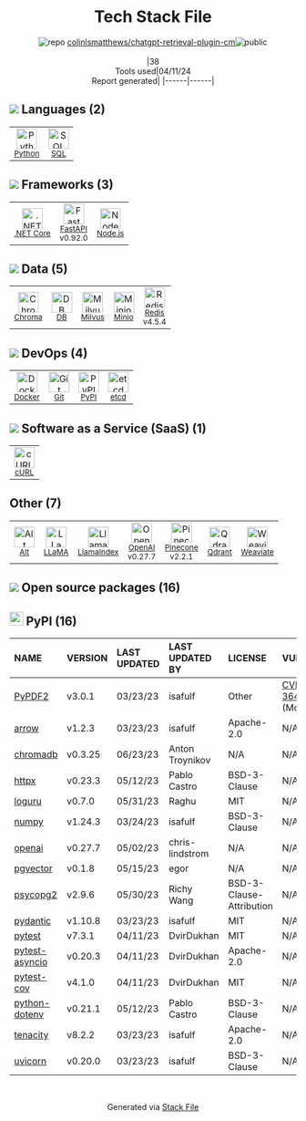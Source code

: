 <!--
&lt;--- Readme.md Snippet without images Start ---&gt;
## Tech Stack
colinlsmatthews/chatgpt-retrieval-plugin-cm is built on the following main stack:

- [Python](https://www.python.org) – Languages
- [SQL](https://en.wikipedia.org/wiki/SQL) – Languages
- [.NET Core](https://docs.microsoft.com/en-us/dotnet/core/) – Frameworks (Full Stack)
- [FastAPI](https://fastapi.tiangolo.com/) – Microframeworks (Backend)
- [Node.js](http://nodejs.org/) – Frameworks (Full Stack)
- [Chroma](https://www.trychroma.com/) – Vector Databases
- [DB](https://github.com/infostreams/db) – Database Tools
- [Milvus](https://milvus.io/) – Vector Databases
- [Minio](https://minio.io/) – Cloud Storage
- [Redis](http://redis.io/) – In-Memory Databases
- [Docker](https://www.docker.com/) – Virtual Machine Platforms & Containers
- [etcd](https://github.com/coreos/etcd) – Open Source Service Discovery
- [cURL](http://curl.haxx.se/) – File Transfer
- [Alt](https://alt.js.org/) – Javascript Utilities & Libraries
- [LLaMA](https://ai.meta.com/blog/large-language-model-llama-meta-ai/) – Large Language Models
- [LlamaIndex](https://gpt-index.readthedocs.io/en/latest/) – Large Language Model Tools
- [OpenAI](https://openai.com/) – Large Language Models
- [Pinecone](https://www.pinecone.io/) – Search as a Service
- [Qdrant](https://qdrant.tech/) – Search Engines
- [Weaviate](https://weaviate.io/) – Search Engines

Full tech stack [here](/techstack.md)

&lt;--- Readme.md Snippet without images End ---&gt;

&lt;--- Readme.md Snippet with images Start ---&gt;
## Tech Stack
colinlsmatthews/chatgpt-retrieval-plugin-cm is built on the following main stack:

- <img width='25' height='25' src='https://img.stackshare.io/service/993/pUBY5pVj.png' alt='Python'/> [Python](https://www.python.org) – Languages
- <img width='25' height='25' src='https://img.stackshare.io/service/2271/default_068d33483bba6b81ee13fbd4dc7aab9780896a54.png' alt='SQL'/> [SQL](https://en.wikipedia.org/wiki/SQL) – Languages
- <img width='25' height='25' src='https://img.stackshare.io/service/6403/default_91fc1f0ee315262794273aa1387eaf8fed8436e6.png' alt='.NET Core'/> [.NET Core](https://docs.microsoft.com/en-us/dotnet/core/) – Frameworks (Full Stack)
- <img width='25' height='25' src='https://img.stackshare.io/service/25014/default_f6ff39141b468e832d1bc59fc98a060df604d44d.png' alt='FastAPI'/> [FastAPI](https://fastapi.tiangolo.com/) – Microframeworks (Backend)
- <img width='25' height='25' src='https://img.stackshare.io/service/1011/n1JRsFeB_400x400.png' alt='Node.js'/> [Node.js](http://nodejs.org/) – Frameworks (Full Stack)
- <img width='25' height='25' src='https://img.stackshare.io/service/101828/default_de3ae68ae3ebc7fda7f97083ea89a050444976ff.png' alt='Chroma'/> [Chroma](https://www.trychroma.com/) – Vector Databases
- <img width='25' height='25' src='https://img.stackshare.io/service/11593/no-img.png' alt='DB'/> [DB](https://github.com/infostreams/db) – Database Tools
- <img width='25' height='25' src='https://img.stackshare.io/service/11462/UYESE3g6_400x400.jpg' alt='Milvus'/> [Milvus](https://milvus.io/) – Vector Databases
- <img width='25' height='25' src='https://img.stackshare.io/service/4485/gTawkyAA.png' alt='Minio'/> [Minio](https://minio.io/) – Cloud Storage
- <img width='25' height='25' src='https://img.stackshare.io/service/1031/default_cbce472cd134adc6688572f999e9122b9657d4ba.png' alt='Redis'/> [Redis](http://redis.io/) – In-Memory Databases
- <img width='25' height='25' src='https://img.stackshare.io/service/586/n4u37v9t_400x400.png' alt='Docker'/> [Docker](https://www.docker.com/) – Virtual Machine Platforms & Containers
- <img width='25' height='25' src='https://img.stackshare.io/service/1721/etcd.png' alt='etcd'/> [etcd](https://github.com/coreos/etcd) – Open Source Service Discovery
- <img width='25' height='25' src='https://img.stackshare.io/service/6552/curl-logo.png' alt='cURL'/> [cURL](http://curl.haxx.se/) – File Transfer
- <img width='25' height='25' src='https://img.stackshare.io/service/3649/default_01276c9c0c79674b16f9b29216bd8cc7ce9b894d.png' alt='Alt'/> [Alt](https://alt.js.org/) – Javascript Utilities & Libraries
- <img width='25' height='25' src='https://img.stackshare.io/service/101870/default_110df704ee9867cb49e02a51b680222cc0b61823.png' alt='LLaMA'/> [LLaMA](https://ai.meta.com/blog/large-language-model-llama-meta-ai/) – Large Language Models
- <img width='25' height='25' src='https://img.stackshare.io/service/48791/default_350cf2fa84700345e34d9eef2ecc1aa29319e91a.jpg' alt='LlamaIndex'/> [LlamaIndex](https://gpt-index.readthedocs.io/en/latest/) – Large Language Model Tools
- <img width='25' height='25' src='https://img.stackshare.io/service/48786/default_8b1119bcbb159cebebc2f6cfc9cd2e359b169d22.jpg' alt='OpenAI'/> [OpenAI](https://openai.com/) – Large Language Models
- <img width='25' height='25' src='https://img.stackshare.io/service/48784/default_376332a8eee1cdbb0546ca1aaed0b8a7f4d673d7.png' alt='Pinecone'/> [Pinecone](https://www.pinecone.io/) – Search as a Service
- <img width='25' height='25' src='https://img.stackshare.io/service/48298/default_d234d62c02c7862d4384fbbf0bcbb94ff723df73.jpg' alt='Qdrant'/> [Qdrant](https://qdrant.tech/) – Search Engines
- <img width='25' height='25' src='https://img.stackshare.io/service/48640/default_e449cca14683994294f8d6a9d2d22791e7e8448b.jpg' alt='Weaviate'/> [Weaviate](https://weaviate.io/) – Search Engines

Full tech stack [here](/techstack.md)

&lt;--- Readme.md Snippet with images End ---&gt;
-->
<div align="center">

# Tech Stack File
![](https://img.stackshare.io/repo.svg "repo") [colinlsmatthews/chatgpt-retrieval-plugin-cm](https://github.com/colinlsmatthews/chatgpt-retrieval-plugin-cm)![](https://img.stackshare.io/public_badge.svg "public")
<br/><br/>
|38<br/>Tools used|04/11/24 <br/>Report generated|
|------|------|
</div>

## <img src='https://img.stackshare.io/languages.svg'/> Languages (2)
<table><tr>
  <td align='center'>
  <img width='36' height='36' src='https://img.stackshare.io/service/993/pUBY5pVj.png' alt='Python'>
  <br>
  <sub><a href="https://www.python.org">Python</a></sub>
  <br>
  <sub></sub>
</td>

<td align='center'>
  <img width='36' height='36' src='https://img.stackshare.io/service/2271/default_068d33483bba6b81ee13fbd4dc7aab9780896a54.png' alt='SQL'>
  <br>
  <sub><a href="https://en.wikipedia.org/wiki/SQL">SQL</a></sub>
  <br>
  <sub></sub>
</td>

</tr>
</table>

## <img src='https://img.stackshare.io/frameworks.svg'/> Frameworks (3)
<table><tr>
  <td align='center'>
  <img width='36' height='36' src='https://img.stackshare.io/service/6403/default_91fc1f0ee315262794273aa1387eaf8fed8436e6.png' alt='.NET Core'>
  <br>
  <sub><a href="https://docs.microsoft.com/en-us/dotnet/core/">.NET Core</a></sub>
  <br>
  <sub></sub>
</td>

<td align='center'>
  <img width='36' height='36' src='https://img.stackshare.io/service/25014/default_f6ff39141b468e832d1bc59fc98a060df604d44d.png' alt='FastAPI'>
  <br>
  <sub><a href="https://fastapi.tiangolo.com/">FastAPI</a></sub>
  <br>
  <sub>v0.92.0</sub>
</td>

<td align='center'>
  <img width='36' height='36' src='https://img.stackshare.io/service/1011/n1JRsFeB_400x400.png' alt='Node.js'>
  <br>
  <sub><a href="http://nodejs.org/">Node.js</a></sub>
  <br>
  <sub></sub>
</td>

</tr>
</table>

## <img src='https://img.stackshare.io/databases.svg'/> Data (5)
<table><tr>
  <td align='center'>
  <img width='36' height='36' src='https://img.stackshare.io/service/101828/default_de3ae68ae3ebc7fda7f97083ea89a050444976ff.png' alt='Chroma'>
  <br>
  <sub><a href="https://www.trychroma.com/">Chroma</a></sub>
  <br>
  <sub></sub>
</td>

<td align='center'>
  <img width='36' height='36' src='https://img.stackshare.io/service/11593/no-img.png' alt='DB'>
  <br>
  <sub><a href="https://github.com/infostreams/db">DB</a></sub>
  <br>
  <sub></sub>
</td>

<td align='center'>
  <img width='36' height='36' src='https://img.stackshare.io/service/11462/UYESE3g6_400x400.jpg' alt='Milvus'>
  <br>
  <sub><a href="https://milvus.io/">Milvus</a></sub>
  <br>
  <sub></sub>
</td>

<td align='center'>
  <img width='36' height='36' src='https://img.stackshare.io/service/4485/gTawkyAA.png' alt='Minio'>
  <br>
  <sub><a href="https://minio.io/">Minio</a></sub>
  <br>
  <sub></sub>
</td>

<td align='center'>
  <img width='36' height='36' src='https://img.stackshare.io/service/1031/default_cbce472cd134adc6688572f999e9122b9657d4ba.png' alt='Redis'>
  <br>
  <sub><a href="http://redis.io/">Redis</a></sub>
  <br>
  <sub>v4.5.4</sub>
</td>

</tr>
</table>

## <img src='https://img.stackshare.io/devops.svg'/> DevOps (4)
<table><tr>
  <td align='center'>
  <img width='36' height='36' src='https://img.stackshare.io/service/586/n4u37v9t_400x400.png' alt='Docker'>
  <br>
  <sub><a href="https://www.docker.com/">Docker</a></sub>
  <br>
  <sub></sub>
</td>

<td align='center'>
  <img width='36' height='36' src='https://img.stackshare.io/service/1046/git.png' alt='Git'>
  <br>
  <sub><a href="http://git-scm.com/">Git</a></sub>
  <br>
  <sub></sub>
</td>

<td align='center'>
  <img width='36' height='36' src='https://img.stackshare.io/service/12572/-RIWgodF_400x400.jpg' alt='PyPI'>
  <br>
  <sub><a href="https://pypi.org/">PyPI</a></sub>
  <br>
  <sub></sub>
</td>

<td align='center'>
  <img width='36' height='36' src='https://img.stackshare.io/service/1721/etcd.png' alt='etcd'>
  <br>
  <sub><a href="https://github.com/coreos/etcd">etcd</a></sub>
  <br>
  <sub></sub>
</td>

</tr>
</table>

## <img src='https://img.stackshare.io/saas.svg'/> Software as a Service (SaaS) (1)
<table><tr>
  <td align='center'>
  <img width='36' height='36' src='https://img.stackshare.io/service/6552/curl-logo.png' alt='cURL'>
  <br>
  <sub><a href="http://curl.haxx.se/">cURL</a></sub>
  <br>
  <sub></sub>
</td>

</tr>
</table>

## Other (7)
<table><tr>
  <td align='center'>
  <img width='36' height='36' src='https://img.stackshare.io/service/3649/default_01276c9c0c79674b16f9b29216bd8cc7ce9b894d.png' alt='Alt'>
  <br>
  <sub><a href="https://alt.js.org/">Alt</a></sub>
  <br>
  <sub></sub>
</td>

<td align='center'>
  <img width='36' height='36' src='https://img.stackshare.io/service/101870/default_110df704ee9867cb49e02a51b680222cc0b61823.png' alt='LLaMA'>
  <br>
  <sub><a href="https://ai.meta.com/blog/large-language-model-llama-meta-ai/">LLaMA</a></sub>
  <br>
  <sub></sub>
</td>

<td align='center'>
  <img width='36' height='36' src='https://img.stackshare.io/service/48791/default_350cf2fa84700345e34d9eef2ecc1aa29319e91a.jpg' alt='LlamaIndex'>
  <br>
  <sub><a href="https://gpt-index.readthedocs.io/en/latest/">LlamaIndex</a></sub>
  <br>
  <sub></sub>
</td>

<td align='center'>
  <img width='36' height='36' src='https://img.stackshare.io/service/48786/default_8b1119bcbb159cebebc2f6cfc9cd2e359b169d22.jpg' alt='OpenAI'>
  <br>
  <sub><a href="https://openai.com/">OpenAI</a></sub>
  <br>
  <sub>v0.27.7</sub>
</td>

<td align='center'>
  <img width='36' height='36' src='https://img.stackshare.io/service/48784/default_376332a8eee1cdbb0546ca1aaed0b8a7f4d673d7.png' alt='Pinecone'>
  <br>
  <sub><a href="https://www.pinecone.io/">Pinecone</a></sub>
  <br>
  <sub>v2.2.1</sub>
</td>

<td align='center'>
  <img width='36' height='36' src='https://img.stackshare.io/service/48298/default_d234d62c02c7862d4384fbbf0bcbb94ff723df73.jpg' alt='Qdrant'>
  <br>
  <sub><a href="https://qdrant.tech/">Qdrant</a></sub>
  <br>
  <sub></sub>
</td>

<td align='center'>
  <img width='36' height='36' src='https://img.stackshare.io/service/48640/default_e449cca14683994294f8d6a9d2d22791e7e8448b.jpg' alt='Weaviate'>
  <br>
  <sub><a href="https://weaviate.io/">Weaviate</a></sub>
  <br>
  <sub></sub>
</td>

</tr>
</table>


## <img src='https://img.stackshare.io/group.svg' /> Open source packages (16)</h2>

## <img width='24' height='24' src='https://img.stackshare.io/service/12572/-RIWgodF_400x400.jpg'/> PyPI (16)

|NAME|VERSION|LAST UPDATED|LAST UPDATED BY|LICENSE|VULNERABILITIES|
|:------|:------|:------|:------|:------|:------|
|[PyPDF2](https://pypi.org/project/PyPDF2)|v3.0.1|03/23/23|isafulf |Other|[CVE-2023-36464](https://github.com/advisories/GHSA-4vvm-4w3v-6mr8) (Moderate)|
|[arrow](https://pypi.org/project/arrow)|v1.2.3|03/23/23|isafulf |Apache-2.0|N/A|
|[chromadb](https://pypi.org/project/chromadb)|v0.3.25|06/23/23|Anton Troynikov |N/A|N/A|
|[httpx](https://pypi.org/project/httpx)|v0.23.3|05/12/23|Pablo Castro |BSD-3-Clause|N/A|
|[loguru](https://pypi.org/project/loguru)|v0.7.0|05/31/23|Raghu |MIT|N/A|
|[numpy](https://pypi.org/project/numpy)|v1.24.3|03/24/23|isafulf |BSD-3-Clause|N/A|
|[openai](https://pypi.org/project/openai)|v0.27.7|05/02/23|chris-lindstrom |N/A|N/A|
|[pgvector](https://pypi.org/project/pgvector)|v0.1.8|05/15/23|egor |N/A|N/A|
|[psycopg2](https://pypi.org/project/psycopg2)|v2.9.6|05/30/23|Richy Wang |BSD-3-Clause-Attribution|N/A|
|[pydantic](https://pypi.org/project/pydantic)|v1.10.8|03/23/23|isafulf |MIT|N/A|
|[pytest](https://pypi.org/project/pytest)|v7.3.1|04/11/23|DvirDukhan |MIT|N/A|
|[pytest-asyncio](https://pypi.org/project/pytest-asyncio)|v0.20.3|04/11/23|DvirDukhan |Apache-2.0|N/A|
|[pytest-cov](https://pypi.org/project/pytest-cov)|v4.1.0|04/11/23|DvirDukhan |MIT|N/A|
|[python-dotenv](https://pypi.org/project/python-dotenv)|v0.21.1|05/12/23|Pablo Castro |BSD-3-Clause|N/A|
|[tenacity](https://pypi.org/project/tenacity)|v8.2.2|03/23/23|isafulf |Apache-2.0|N/A|
|[uvicorn](https://pypi.org/project/uvicorn)|v0.20.0|03/23/23|isafulf |BSD-3-Clause|N/A|

<br/>
<div align='center'>

Generated via [Stack File](https://github.com/marketplace/stack-file)
